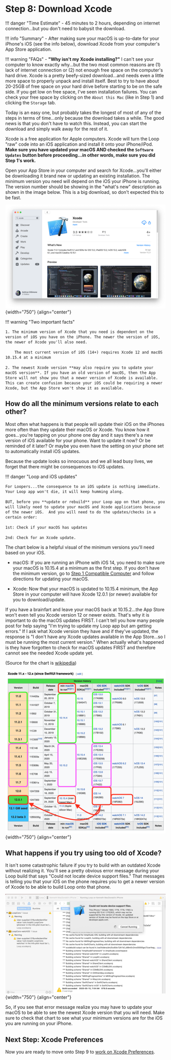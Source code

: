 # Step 8: Download Xcode

!!! danger "Time Estimate"
    - 45 minutes to 2 hours, depending on internet connection...but you don't need to babysit the download.

!!! info "Summary"
    - After making sure your macOS is up-to-date for your iPhone's iOS (see the info below), download Xcode from your computer's App Store application.

!!! warning "FAQs"
    - **"Why isn't my Xcode installing?"** I can't see your computer to know exactly why...but the two most common reasons are (1) lack of internet connection or (2) not enough free space on the computer's hard drive. Xcode is a pretty beefy-sized download...and needs even a little more space to properly unpack and install itself. Best to try to have about 20-25GB of free space on your hard drive before starting to be on the safe side. If you get low on free space, I've seen installation failures. You can check your free space by clicking on the `About this Mac` (like in Step 1) and clicking the `Storage` tab.

Today is an easy one, but probably takes the longest of most of any of the steps in terms of time...only because the download takes a while. The good news is that you don't have to watch this. Instead, you can start the download and simply walk away for the rest of it.

Xcode is a free application for Apple computers. Xcode will turn the Loop "raw" code into an iOS application and install it onto your iPhone/iPod. **Make sure you have updated your macOS AND checked the `Software Updates` button before proceeding...in other words, make sure you did Step 1's work.**

Open your App Store in your computer and search for Xcode...you'll either be downloading it brand new or updating an existing installation. The minimum version you need will depend on the iOS your iPhone is running. The version number should be showing in the "what's new" description as shown in the image below. This is a big download, so don't expected this to be fast.

![img/xcode.png](img/xcode.png){width="750"}
{align="center"}

!!! warning "Two important facts"

    1. The minimum version of Xcode that you need is dependent on the version of iOS you have on the iPhone. The newer the version of iOS, the newer of Xcode you'll also need.
   
        The most current version of iOS (14+) requires Xcode 12 and macOS 10.15.4 at a minimum

    2. The newest Xcode version **may also require you to update your macOS version**. If you have an old version of macOS, then the App Store will not show you that a newer version of Xcode is available. This can create confusion because your iOS could be requiring a newer Xcode, but the App Store won't show it as available. 

## How do all the minimum versions relate to each other?

Most often what happens is that people will update their iOS on the iPhones more often than they update their macOS or Xcode.  You know how it goes...you're tapping on your phone one day and it says there's a new version of iOS available for your phone. Want to update it now? Or be reminded of it later? Or maybe you even have the setting on your phone set to automatically install iOS updates.

Because the update looks so innocuous and we all lead busy lives, we forget that there might be consequences to iOS updates.

!!! danger "Loop and iOS updates"

    For Loopers...the consequence to an iOS update is nothing immediate. Your Loop app won't die, it will keep humming along. 
    
    BUT, before you **update or rebuild** your Loop app on that phone, you will likely need to update your macOS and Xcode applications because of the newer iOS.  And you will need to do the updates/checks in a certain order:

    1st: Check if your macOS has updates
    
    2nd: Check for an Xcode update.

The chart below is a helpful visual of the minimum versions you'll need based on your iOS.

* macOS: If you are running an iPhone with iOS 14, you need to make sure your macOS is 10.15.4 at a minimum as the first step. If you don't have the minimum version, go to [Step 1 Compatible Computer](step1.md#check-your-macos) and follow directions for updating your macOS.

* Xcode: Now that your macOS is updated to 10.15.4 minimum, the App Store in your computer will have Xcode 12.0.1 (or newer) available for you to download/update.

If you have a brainfart and leave your macOS back at 10.15.2...the App Store won't even tell you Xcode version 12 or newer exists. That's why it is important to do the macOS updates FIRST. I can't tell you how many people post for help saying "I'm trying to update my Loop app but am getting errors." If I ask what Xcode version they have and if they've updated, the response is "I don't have any Xcode updates available in the App Store...so I must be running the most current version." When actually what's happened is they have forgotten to check for macOS updates FIRST and therefore cannot see the needed Xcode update yet.

(Source for the chart is [wikipedia](https://en.wikipedia.org/wiki/Xcode))

![img/minimum-related.png](img/minimum-related.png){width="750"}
{align="center"}

## What happens if you try using too old of Xcode?

It isn't some catastrophic failure if you try to build with an outdated Xcode without realizing it. You'll see a pretty obvious error message during your Loop build that says "Could not locate device support files." That messages is telling you that your iOS on the phone requires you to get a newer version of Xcode to be able to build Loop onto that phone.

![img/device-support-files.jpg](img/device-support-files.jpg){width="750"}
{align="center"}

So, if you see that error message realize you may have to update your macOS to be able to see the newest Xcode version that you will need. Make sure to check that chart to see what your minimum versions are for the iOS you are running on your iPhone.

## Next Step: Xcode Preferences

Now you are ready to move onto Step 9 to [work on Xcode Preferences](step9.md).
